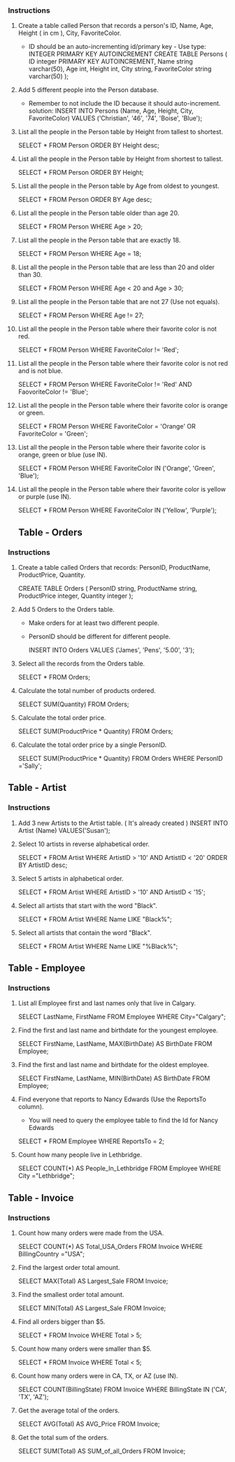 

### Instructions
1. Create a table called Person that records a person's ID, Name, Age, Height ( in cm ), City, FavoriteColor. 
    * ID should be an auto-incrementing id/primary key - Use type: INTEGER PRIMARY KEY AUTOINCREMENT
   CREATE TABLE Persons (
    ID integer PRIMARY KEY AUTOINCREMENT,
    Name string varchar(50),
    Age int,
  	Height int,
  	City string,
  	FavoriteColor string varchar(50)
);
2. Add 5 different people into the Person database. 
    * Remember to not include the ID because it should auto-increment.
    solution:
    INSERT INTO Persons (Name, Age, Height, City, FavoriteColor)
    VALUES ('Christian', '46', '74', 'Boise', 'Blue');

3. List all the people in the Person table by Height from tallest to shortest.
    
    SELECT * FROM Person ORDER BY Height desc;

4. List all the people in the Person table by Height from shortest to tallest.

    SELECT * FROM Person ORDER BY Height;

5. List all the people in the Person table by Age from oldest to youngest.

    SELECT * FROM Person ORDER BY Age desc;

6. List all the people in the Person table older than age 20.

    SELECT * FROM Person WHERE Age > 20;

7. List all the people in the Person table that are exactly 18.

    SELECT * FROM Person WHERE Age = 18;

8. List all the people in the Person table that are less than 20 and older than 30.

    SELECT * FROM Person WHERE Age < 20 and Age > 30;

9. List all the people in the Person table that are not 27 (Use not equals).

    SELECT * FROM Person WHERE Age != 27;

10. List all the people in the Person table where their favorite color is not red.

    SELECT * FROM Person WHERE FavoriteColor != 'Red';

11. List all the people in the Person table where their favorite color is not red and is not blue.

      SELECT * FROM Person WHERE FavoriteColor != 'Red' AND FaovoriteColor != 'Blue';

12. List all the people in the Person table where their favorite color is orange or green.

    SELECT * FROM Person WHERE FavoriteColor = 'Orange' OR FavoriteColor = 'Green';

13. List all the people in the Person table where their favorite color is orange, green or blue (use IN).

    SELECT * FROM Person WHERE FavoriteColor IN ('Orange', 'Green', 'Blue');

14. List all the people in the Person table where their favorite color is yellow or purple (use IN).

    SELECT * FROM Person WHERE FavoriteColor IN ('Yellow', 'Purple');

    ## Table - Orders

### Instructions

1. Create a table called Orders that records: PersonID, ProductName, ProductPrice, Quantity.

    CREATE TABLE Orders (
    PersonID 		string,
    ProductName 	string,
    ProductPrice 	integer,
    Quantity 		integer
    );

2. Add 5 Orders to the Orders table.
    * Make orders for at least two different people.
    * PersonID should be different for different people.

        INSERT INTO Orders
        VALUES ('James', 'Pens', '5.00', '3');

3. Select all the records from the Orders table.

    SELECT * FROM Orders;

4. Calculate the total number of products ordered.

    SELECT SUM(Quantity) FROM Orders;

5. Calculate the total order price.

    SELECT SUM(ProductPrice * Quantity) FROM Orders;

6. Calculate the total order price by a single PersonID.

    SELECT SUM(ProductPrice * Quantity) FROM Orders WHERE PersonID ='Sally';

 ## Table - Artist

### Instructions

1. Add 3 new Artists to the Artist table. ( It's already created )
    INSERT INTO Artist (Name) VALUES('Susan');

2. Select 10 artists in reverse alphabetical order.

    SELECT * FROM Artist WHERE ArtistID > '10' AND ArtistID < '20' ORDER BY ArtistID desc;

3. Select 5 artists in alphabetical order.

    SELECT * FROM Artist WHERE ArtistID > '10' AND ArtistID < '15';

4. Select all artists that start with the word "Black".

    SELECT * FROM Artist WHERE Name LIKE "Black%";

5. Select all artists that contain the word "Black".

    SELECT * FROM Artist WHERE Name LIKE "%Black%";

## Table - Employee

### Instructions

1. List all Employee first and last names only that live in Calgary.

    SELECT LastName, FirstName FROM Employee WHERE City="Calgary";

2. Find the first and last name and birthdate for the youngest employee.

    SELECT FirstName, LastName, MAX(BirthDate) AS BirthDate FROM Employee;

3. Find the first and last name and birthdate for the oldest employee.

    SELECT FirstName, LastName, MIN(BirthDate) AS BirthDate FROM Employee;

4. Find everyone that reports to Nancy Edwards (Use the ReportsTo column).
   * You will need to query the employee table to find the Id for Nancy Edwards

    SELECT * FROM Employee WHERE ReportsTo = 2;

5. Count how many people live in Lethbridge.

    SELECT COUNT(*) AS People_In_Lethbridge FROM Employee WHERE City ="Lethbridge";


## Table - Invoice 

### Instructions

1. Count how many orders were made from the USA.

    SELECT COUNT(*) AS Total_USA_Orders FROM Invoice WHERE BillingCountry ="USA";

2. Find the largest order total amount.

    SELECT MAX(Total) AS Largest_Sale FROM Invoice;

3. Find the smallest order total amount.

    SELECT MIN(Total) AS Largest_Sale FROM Invoice;

4. Find all orders bigger than $5.

    SELECT * FROM Invoice WHERE Total > 5;

5. Count how many orders were smaller than $5.

    SELECT * FROM Invoice WHERE Total < 5;

6. Count how many orders were in CA, TX, or AZ (use IN).

    SELECT COUNT(BillingState) FROM Invoice WHERE BillingState IN ('CA', 'TX', 'AZ');

7. Get the average total of the orders.

    SELECT AVG(Total) AS AVG_Price FROM Invoice;

8. Get the total sum of the orders.

    SELECT SUM(Total) AS SUM_of_all_Orders FROM Invoice;